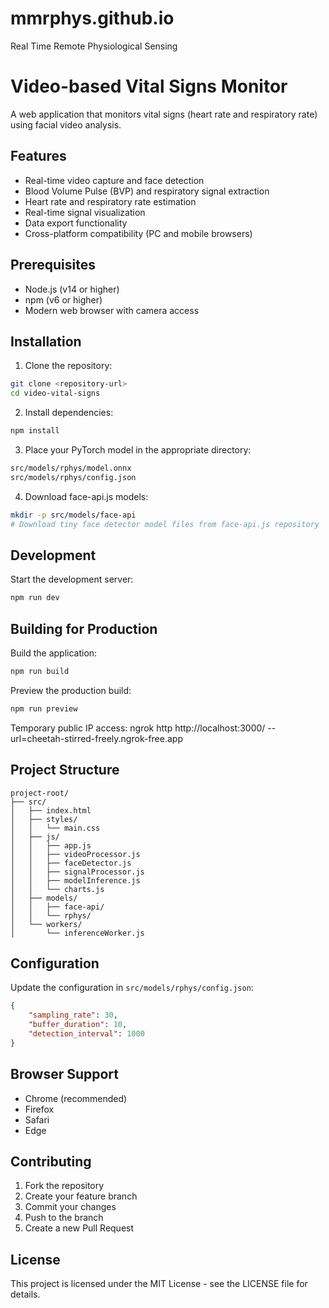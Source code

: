 # mmrphys.github.io
Real Time Remote Physiological Sensing

# Video-based Vital Signs Monitor

A web application that monitors vital signs (heart rate and respiratory rate) using facial video analysis.

## Features

- Real-time video capture and face detection
- Blood Volume Pulse (BVP) and respiratory signal extraction
- Heart rate and respiratory rate estimation
- Real-time signal visualization
- Data export functionality
- Cross-platform compatibility (PC and mobile browsers)

## Prerequisites

- Node.js (v14 or higher)
- npm (v6 or higher)
- Modern web browser with camera access

## Installation

1. Clone the repository:

```bash
git clone <repository-url>
cd video-vital-signs
```

2. Install dependencies:

```bash
npm install
```

3. Place your PyTorch model in the appropriate directory:

```bash
src/models/rphys/model.onnx
src/models/rphys/config.json
```

4. Download face-api.js models:

```bash
mkdir -p src/models/face-api
# Download tiny face detector model files from face-api.js repository
```

## Development

Start the development server:

```bash
npm run dev
```

## Building for Production

Build the application:

```bash
npm run build
```

Preview the production build:

```bash
npm run preview
```

Temporary public IP access:
ngrok http http://localhost:3000/ --url=cheetah-stirred-freely.ngrok-free.app

## Project Structure

```
project-root/
├── src/
│   ├── index.html
│   ├── styles/
│   │   └── main.css
│   ├── js/
│   │   ├── app.js
│   │   ├── videoProcessor.js
│   │   ├── faceDetector.js
│   │   ├── signalProcessor.js
│   │   ├── modelInference.js
│   │   └── charts.js
│   ├── models/
│   │   ├── face-api/
│   │   └── rphys/
│   └── workers/
│       └── inferenceWorker.js
```

## Configuration

Update the configuration in `src/models/rphys/config.json`:

```json
{
    "sampling_rate": 30,
    "buffer_duration": 10,
    "detection_interval": 1000
}
```

## Browser Support

- Chrome (recommended)
- Firefox
- Safari
- Edge

## Contributing

1. Fork the repository
2. Create your feature branch
3. Commit your changes
4. Push to the branch
5. Create a new Pull Request

## License

This project is licensed under the MIT License - see the LICENSE file for details.
